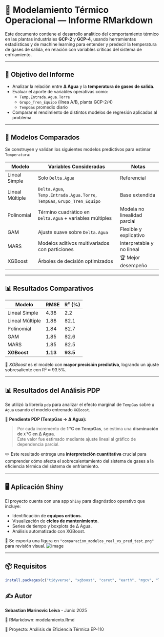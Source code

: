 # 📘 Modelamiento Térmico Operacional — Informe RMarkdown

Este documento contiene el desarrollo analítico del comportamiento térmico en las plantas industriales **GCP-2** y **GCP-4**, usando herramientas estadísticas y de machine learning para entender y predecir la temperatura de gases de salida, en relación con variables críticas del sistema de enfriamiento.

---

## 📌 Objetivo del Informe

- Analizar la relación entre **Δ Agua** y la **temperatura de gases de salida**.
- Evaluar el aporte de variables operativas como:
  - `Temp.Entrada.Agua.Torre`
  - `Grupo_Tren_Equipo` (línea A/B, planta GCP-2/4)
  - `TempGas` promedio diario
- Comparar el rendimiento de distintos modelos de regresión aplicados al problema.

---

## 🧪 Modelos Comparados

Se construyen y validan los siguientes modelos predictivos para estimar `Temperatura`:

| Modelo             | Variables Consideradas                                         | Notas |
|--------------------|---------------------------------------------------------------|-------|
| Lineal Simple      | Solo `Delta.Agua`                                             | Referencial |
| Lineal Múltiple    | `Delta.Agua`, `Temp.Entrada.Agua.Torre`, `TempGas`, `Grupo_Tren_Equipo` | Base extendida |
| Polinomial         | Término cuadrático en `Delta.Agua` + variables múltiples      | Modela no linealidad parcial |
| GAM                | Ajuste suave sobre `Delta.Agua`                               | Flexible y explicativo |
| MARS               | Modelos aditivos multivariados con particiones                | Interpretable y no lineal |
| XGBoost            | Árboles de decisión optimizados                               | 🏆 Mejor desempeño |

---

## 📊 Resultados Comparativos

| Modelo          | RMSE    | R² (%)  |
|-----------------|---------|---------|
| Lineal Simple   | 4.38    | 2.2     |
| Lineal Múltiple | 1.88    | 82.1    |
| Polinomial      | 1.84    | 82.7    |
| GAM             | 1.85    | 82.6    |
| MARS            | 1.85    | 82.5    |
| **XGBoost**     | **1.13**| **93.5**|

🔴 *XGBoost* es el modelo con **mayor precisión predictiva**, logrando un ajuste sobresaliente con R² ≈ 93.5%.

---

## 📊 Resultados del Análisis PDP

Se utilizó la librería `pdp` para analizar el efecto marginal de `TempGas` sobre `Δ Agua` usando el modelo entrenado `XGBoost`.

🔺 **Pendiente PDP (TempGas → Δ Agua):**  
> Por cada incremento de **1 °C en TempGas**, se estima una **disminución de `X` °C en Δ Agua**.  
> Este valor fue estimado mediante ajuste lineal al gráfico de dependencia parcial.

✏️ Este resultado entrega una **interpretación cuantitativa** crucial para comprender cómo afecta el sobrecalentamiento del sistema de gases a la eficiencia térmica del sistema de enfriamiento.

---

## 🖥️ Aplicación Shiny

El proyecto cuenta con una app `Shiny` para diagnóstico operativo que incluye:

- Identificación de **equipos críticos**.
- Visualización de **ciclos de mantenimiento**.
- Series de tiempo y boxplots de Δ Agua.
- Análisis automatizado con XGBoost.

📎 Se exporta una figura en `"comparacion_modelos_real_vs_pred_test.png"` para revisión visual.
![image](https://github.com/user-attachments/assets/e1f5bba4-5d1f-4f8f-b0b6-bb263164c993)

---

## 📦 Requisitos

```r
install.packages(c("tidyverse", "xgboost", "caret", "earth", "mgcv", "lubridate", "patchwork"))
```

## ✍️ Autor
**Sebastian Marinovic Leiva** - Junio 2025

📄 RMarkdown: modelamiento.Rmd

🧠 Proyecto: Análisis de Eficiencia Térmica EP-110
